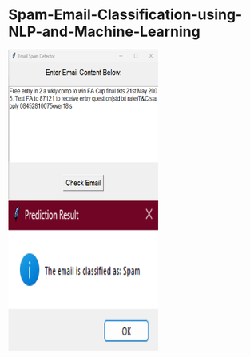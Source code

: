 # Spam-Email-Classification-using-NLP-and-Machine-Learning


<img src="https://github.com/vamika07/Spam-Email-Classification-using-NLP-and-Machine-Learning/blob/b4902c3cc1c24f0355a0748b25d6cd075554bf4f/spam%20detector.png" width="300" height="300">

<img src="https://github.com/vamika07/Spam-Email-Classification-using-NLP-and-Machine-Learning/blob/aff952eea89bcbc8e6c72ff9f64938450549101a/prediction%20result.png" width="300" height="300">
